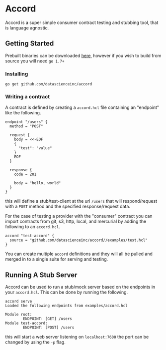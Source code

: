 # Accord

Accord is a super simple consumer contract testing and stubbing tool, that is 
language agnostic.

## Getting Started

Prebuilt binaries can be downloaded [here](https://github.com/datascienceinc/accord/releases/latest),
however if you wish to build from source you will need `go 1.7+`

### Installing

```
go get github.com/datascienceinc/accord
```

### Writing a contract

A contract is defined by creating a `accord.hcl` file containing an "endpoint"
like the following.

```
endpoint "/users" {
  method = "POST"

  request {
    body = <<-EOF
    {
      "test": "value"
    }
    EOF
  }

  response {
    code = 201

    body = "hello, world"
  }
}
```

this will define a stub/test-client at the url `/users` that will respond/request
with a `POST` method and the specified response/request data.

For the case of testing a provider with the "consumer" contract you can import
contracts from git, s3, http, local, and mercurial by adding the following to an
`accord.hcl`.

```
accord "test-accord" {
  source = "github.com/datascienceinc/accord//examples/test.hcl"
}
```

You can create multiple `accord` definitions and they will all be pulled and merged
in to a single suite for serving and testing.

## Running A Stub Server

Accord can be used to run a stub/mock server based on the endpoints in your 
`accord.hcl`. This can be done by running the following.

```
accord serve
Loaded the following endpoints from examples/accord.hcl

Module root:
        ENDPOINT: [GET] /users
Module test-accord:
        ENDPOINT: [POST] /users
```

this will start a web server listening on `localhost:7600` the port can be 
changed by using the `-p` flag.

